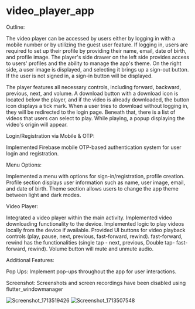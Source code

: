 # video_player_app

Outline:

The video player can be accessed by users either by logging in with a mobile number or by utilizing the guest user feature. If logging in, users are required to set up their profile by providing their name, email, date of birth, and profile image. The player's side drawer on the left side provides access to users' profiles and the ability to manage the app's theme. On the right side, a user image is displayed, and selecting it brings up a sign-out button. If the user is not signed in, a sign-in button will be displayed.

The player features all necessary controls, including forward, backward, previous, next, and volume. A download button with a download icon is located below the player, and if the video is already downloaded, the button icon displays a tick mark. When a user tries to download without logging in, they will be redirected to the login page. Beneath that, there is a list of videos that users can select to play. While playing, a popup displaying the video's origin will appear.

Login/Registration via Mobile & OTP:

Implemented Firebase mobile OTP-based authentication system for user login and registration.

Menu Options:

Implemented a menu with options for sign-in/registration, profile creation.
Profile section displays user information such as name, user image, email, and date of birth.
Theme section allows users to change the app theme between light and dark modes.

Video Player:

Integrated a video player within the main activity.
Implemented video downloading functionality to the device.
Implemented logic to play videos locally from the device if available.
Provided UI buttons for video playback controls (play, pause, next, previous, fast-forward, rewind).
fast-forward, rewind has the functionalities (single tap - next, previous, Double tap- fast-forward, rewind).
Volume button will mute and unmute audio.

Additional Features:

Pop Ups:
Implement pop-ups throughout the app for user interactions.

Screenshot:
Screenshots and screen recordings have been disabled using flutter_windowmanager

![Screenshot_1713519426](https://github.com/Sajidpv/Video-player/assets/125041012/8491374c-2cad-4ecf-b924-dbf24b409164)
![Screenshot_1713507548](https://github.com/Sajidpv/Video-player/assets/125041012/49da582c-189b-42cc-8c70-7a383b8ed586)





